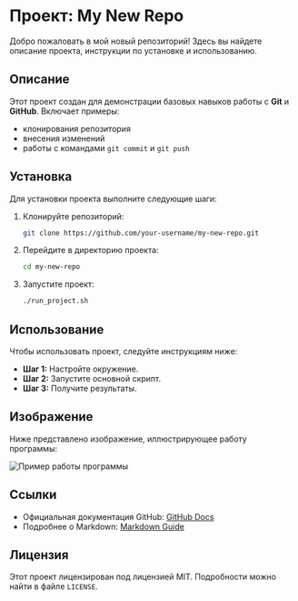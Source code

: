 # Проект: My New Repo

Добро пожаловать в мой новый репозиторий! Здесь вы найдете описание проекта, инструкции по установке и использованию.

## Описание

Этот проект создан для демонстрации базовых навыков работы с **Git** и **GitHub**. Включает примеры:

- клонирования репозитория
- внесения изменений
- работы с командами `git commit` и `git push`

## Установка

Для установки проекта выполните следующие шаги:

1. Клонируйте репозиторий:
    ```bash
    git clone https://github.com/your-username/my-new-repo.git
    ```

2. Перейдите в директорию проекта:
    ```bash
    cd my-new-repo
    ```

3. Запустите проект:
    ```bash
    ./run_project.sh
    ```

## Использование

Чтобы использовать проект, следуйте инструкциям ниже:

- **Шаг 1:** Настройте окружение.
- **Шаг 2:** Запустите основной скрипт.
- **Шаг 3:** Получите результаты.

## Изображение

Ниже представлено изображение, иллюстрирующее работу программы:

![Пример работы программы](https://example.com/image.png)

## Ссылки

- Официальная документация GitHub: [GitHub Docs](https://docs.github.com)
- Подробнее о Markdown: [Markdown Guide](https://www.markdownguide.org)

## Лицензия

Этот проект лицензирован под лицензией MIT. Подробности можно найти в файле `LICENSE`.
